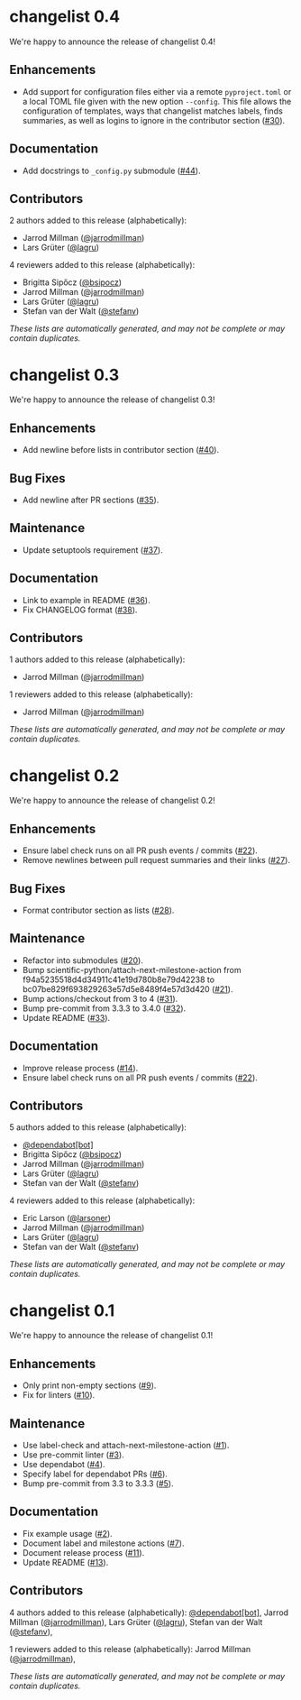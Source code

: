 # changelist 0.4

We're happy to announce the release of changelist 0.4!

## Enhancements

- Add support for configuration files either via a remote `pyproject.toml` or a local TOML file given with the new option `--config`. This file allows the configuration of templates, ways that changelist matches labels, finds summaries, as well as logins to ignore in the contributor section ([#30](https://github.com/scientific-python/changelist/pull/30)).

## Documentation

- Add docstrings to `_config.py` submodule ([#44](https://github.com/scientific-python/changelist/pull/44)).

## Contributors

2 authors added to this release (alphabetically):

- Jarrod Millman ([@jarrodmillman](https://github.com/jarrodmillman))
- Lars Grüter ([@lagru](https://github.com/lagru))

4 reviewers added to this release (alphabetically):

- Brigitta Sipőcz ([@bsipocz](https://github.com/bsipocz))
- Jarrod Millman ([@jarrodmillman](https://github.com/jarrodmillman))
- Lars Grüter ([@lagru](https://github.com/lagru))
- Stefan van der Walt ([@stefanv](https://github.com/stefanv))

_These lists are automatically generated, and may not be complete or may contain duplicates._

# changelist 0.3

We're happy to announce the release of changelist 0.3!

## Enhancements

- Add newline before lists in contributor section ([#40](https://github.com/scientific-python/changelist/pull/40)).

## Bug Fixes

- Add newline after PR sections ([#35](https://github.com/scientific-python/changelist/pull/35)).

## Maintenance

- Update setuptools requirement ([#37](https://github.com/scientific-python/changelist/pull/37)).

## Documentation

- Link to example in README ([#36](https://github.com/scientific-python/changelist/pull/36)).
- Fix CHANGELOG format ([#38](https://github.com/scientific-python/changelist/pull/38)).

## Contributors

1 authors added to this release (alphabetically):

- Jarrod Millman ([@jarrodmillman](https://github.com/jarrodmillman))

1 reviewers added to this release (alphabetically):

- Jarrod Millman ([@jarrodmillman](https://github.com/jarrodmillman))

_These lists are automatically generated, and may not be complete or may contain duplicates._

# changelist 0.2

We're happy to announce the release of changelist 0.2!

## Enhancements

- Ensure label check runs on all PR push events / commits ([#22](https://github.com/scientific-python/changelist/pull/22)).
- Remove newlines between pull request summaries and their links ([#27](https://github.com/scientific-python/changelist/pull/27)).

## Bug Fixes

- Format contributor section as lists ([#28](https://github.com/scientific-python/changelist/pull/28)).

## Maintenance

- Refactor into submodules ([#20](https://github.com/scientific-python/changelist/pull/20)).
- Bump scientific-python/attach-next-milestone-action from f94a5235518d4d34911c41e19d780b8e79d42238 to bc07be829f693829263e57d5e8489f4e57d3d420 ([#21](https://github.com/scientific-python/changelist/pull/21)).
- Bump actions/checkout from 3 to 4 ([#31](https://github.com/scientific-python/changelist/pull/31)).
- Bump pre-commit from 3.3.3 to 3.4.0 ([#32](https://github.com/scientific-python/changelist/pull/32)).
- Update README ([#33](https://github.com/scientific-python/changelist/pull/33)).

## Documentation

- Improve release process ([#14](https://github.com/scientific-python/changelist/pull/14)).
- Ensure label check runs on all PR push events / commits ([#22](https://github.com/scientific-python/changelist/pull/22)).

## Contributors

5 authors added to this release (alphabetically):

- [@dependabot[bot]](https://github.com/apps/dependabot)
- Brigitta Sipőcz ([@bsipocz](https://github.com/bsipocz))
- Jarrod Millman ([@jarrodmillman](https://github.com/jarrodmillman))
- Lars Grüter ([@lagru](https://github.com/lagru))
- Stefan van der Walt ([@stefanv](https://github.com/stefanv))

4 reviewers added to this release (alphabetically):

- Eric Larson ([@larsoner](https://github.com/larsoner))
- Jarrod Millman ([@jarrodmillman](https://github.com/jarrodmillman))
- Lars Grüter ([@lagru](https://github.com/lagru))
- Stefan van der Walt ([@stefanv](https://github.com/stefanv))

_These lists are automatically generated, and may not be complete or may contain duplicates._

# changelist 0.1

We're happy to announce the release of changelist 0.1!

## Enhancements

- Only print non-empty sections
  ([#9](https://github.com/scientific-python/changelist/pull/9)).
- Fix for linters
  ([#10](https://github.com/scientific-python/changelist/pull/10)).

## Maintenance

- Use label-check and attach-next-milestone-action
  ([#1](https://github.com/scientific-python/changelist/pull/1)).
- Use pre-commit linter
  ([#3](https://github.com/scientific-python/changelist/pull/3)).
- Use dependabot
  ([#4](https://github.com/scientific-python/changelist/pull/4)).
- Specify label for dependabot PRs
  ([#6](https://github.com/scientific-python/changelist/pull/6)).
- Bump pre-commit from 3.3 to 3.3.3
  ([#5](https://github.com/scientific-python/changelist/pull/5)).

## Documentation

- Fix example usage
  ([#2](https://github.com/scientific-python/changelist/pull/2)).
- Document label and milestone actions
  ([#7](https://github.com/scientific-python/changelist/pull/7)).
- Document release process
  ([#11](https://github.com/scientific-python/changelist/pull/11)).
- Update README
  ([#13](https://github.com/scientific-python/changelist/pull/13)).

## Contributors

4 authors added to this release (alphabetically):
[@dependabot[bot]](https://github.com/apps/dependabot),
Jarrod Millman ([@jarrodmillman](https://github.com/jarrodmillman)),
Lars Grüter ([@lagru](https://github.com/lagru)),
Stefan van der Walt ([@stefanv](https://github.com/stefanv)),

1 reviewers added to this release (alphabetically):
Jarrod Millman ([@jarrodmillman](https://github.com/jarrodmillman)),

_These lists are automatically generated, and may not be complete or may contain duplicates._
